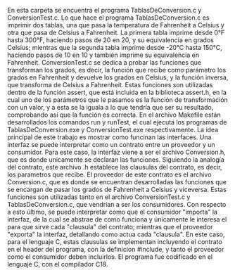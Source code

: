 En esta carpeta se encuentra el programa TablasDeConversion.c y ConversionTest.c. Lo que hace el programa TablasDeConversion.c es imprimir dos tablas, una que pasa la temperatura de Fahrenheit a Celsius y otra que pasa de Celsius a Fahrenheit. La primera tabla imprime desde 0°F hasta 300°F, haciendo pasos de 20 en 20, y su equivalencia en grados Celsius; mientras que la segunda tabla imprime desde -20°C hasta 150°C, haciendo pasos de 10 en 10 y también imprime su equivalencia en Fahrenheit. ConversionTest.c se dedica a probar las funciones que transforman los grados, es decir, la función que recibe como parámetro los grados en Fahrenheit y devuelve los grados en Celsius, y la función inversa, que transforma de Celsius a Fahrenheit. Estas funciones son utilizadas dentro de la función assert, que está incluida en la biblioteca assert.h, en la cual uno de los parámetros que le pasamos es la función de transformación con un valor, y a esta se la iguala a lo que tendría que ser su resultado, comprobando así que la función es correcta.
En el archivo Makefile están desarrollados los comandos run y runTest, el cual ejecuta los programas de TablasDeConversion.exe y ConversionTest.exe respectivamente.
La idea principal de este trabajo es mostrar como funcinan las interfaces. Una interfaz se puede interpretar como un contrato entre un proveedor y un consumidor. Para este caso, la interfaz viene a ser el archivo Conversion.h, que es donde unicamente se declaran las funciones. Siguiendo la analogía del contrato, este archivo .h establece las clausulas del contrato, es decir, los parametros que recibe. 
El proveedor de este contrato es el archivo Conversion.c, que es donde se encuentran desarrolladas las funciones que se encargan de pasar los grados de Fahrenheit a Celsius y viceversa. Estas funciones son utilizadas tanto en el archivo ConversionTest.c y TablasDeConversion.c, que vendrían a ser los consumidores. Con respecto a esto último, se puede interpretar como que el consumidor "importa" la interfaz, de la cual se abstrae de como funciona y únicamente le interesa el para que sirve cada "clausula" del contrato; mientras que el proveedor "exporta" la interfaz, detallando como actua cada "clausula".
En este caso, para el lenguaje C, estas clausulas se implementan incluyendo el contrato en el header del programa, con la definicion #include, y tanto el proveedor como el consumidor deben incluirlos.
El programa fue codificado en el lenguaje C, con el compilador C18.